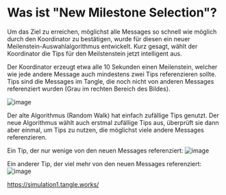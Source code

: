 <!--
---article_info
title: Was ist "New Milestone Selection"?
author: [author_1]
reviews: [Doenermaker, CrashOverride]
---
-->

# Was ist "New Milestone Selection"?

Um das Ziel zu erreichen, möglichst alle Messages so schnell wie möglich durch den Koordinator zu bestätigen, wurde für diesen ein neuer Meilenstein-Auswahlalgorithmus entwickelt.
Kurz gesagt, wählt der Koordinator die Tips für den Meilstenstein jetzt intelligent aus.

Der Koordinator erzeugt etwa alle 10 Sekunden einen Meilenstein, welcher wie jede andere Message auch mindestens zwei Tips referenzieren sollte. Tips sind die Messages im Tangle, die noch nicht von anderen Messages referenziert wurden (Grau im rechten Bereich des Bildes).

![image](https://user-images.githubusercontent.com/46689931/120787374-917daf00-c52f-11eb-8355-7da504ad060b.png)

Der alte Algorithmus (Random Walk) hat einfach zufällige Tips genutzt. Der neue Algorithmus wählt auch erstmal zufällige Tips aus, überprüft sie dann aber einmal, um Tips zu nutzen, die möglichst viele andere Messages referenzieren. 

Ein Tip, der nur wenige von den neuen Messages referenziert:
![image](https://user-images.githubusercontent.com/46689931/120787460-ac502380-c52f-11eb-8fe4-aaf391f3ecba.png)

Ein anderer Tip, der viel mehr von den neuen Messages referenziert:
![image](https://user-images.githubusercontent.com/46689931/120787563-c984f200-c52f-11eb-9dc7-a2ee12ca5201.png)


https://simulation1.tangle.works/



